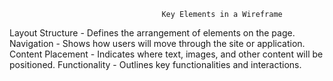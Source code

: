                                       Key Elements in a Wireframe
Layout Structure - Defines the arrangement of elements on the page.
Navigation - Shows how users will move through the site or application.
Content Placement - Indicates where text, images, and other content will be positioned.
Functionality - Outlines key functionalities and interactions.
